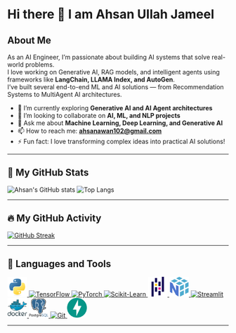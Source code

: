# Hi there 👋 I am Ahsan Ullah Jameel

## About Me
As an AI Engineer, I’m passionate about building AI systems that solve real-world problems.  
I love working on Generative AI, RAG models, and intelligent agents using frameworks like **LangChain, LLAMA Index, and AutoGen**.  
I’ve built several end-to-end ML and AI solutions — from Recommendation Systems to MultiAgent AI architectures.

- 🌱 I’m currently exploring **Generative AI and AI Agent architectures**
- 🤝 I’m looking to collaborate on **AI, ML, and NLP projects**
- 💬 Ask me about **Machine Learning, Deep Learning, and Generative AI**
- 📫 How to reach me: **ahsanawan102@gmail.com**
- ⚡ Fun fact: I love transforming complex ideas into practical AI solutions!

---

## 🧠 My GitHub Stats

![Ahsan's GitHub stats](https://github-readme-stats.vercel.app/api?username=Ahsaan101&show_icons=true&theme=radical)
![Top Langs](https://github-readme-stats.vercel.app/api/top-langs/?username=Ahsaan101&layout=compact&theme=radical)

---

## 🔥 My GitHub Activity

[![GitHub Streak](https://github-readme-streak-stats.herokuapp.com/?user=Ahsaan101&theme=radical)](https://git.io/streak-stats)

---


## 🧠 Languages and Tools

<p align="left">

<!-- Programming Languages -->
<a href="https://www.python.org/" target="_blank" rel="noreferrer"> 
  <img src="https://raw.githubusercontent.com/devicons/devicon/master/icons/python/python-original.svg" alt="Python" width="45" height="45"/> 
</a>
<a href="https://www.tensorflow.org/" target="_blank" rel="noreferrer"> 
  <img src="https://www.vectorlogo.zone/logos/tensorflow/tensorflow-icon.svg" alt="TensorFlow" width="45" height="45"/> 
</a>
<a href="https://pytorch.org/" target="_blank" rel="noreferrer"> 
  <img src="https://www.vectorlogo.zone/logos/pytorch/pytorch-icon.svg" alt="PyTorch" width="45" height="45"/> 
</a>
<a href="https://scikit-learn.org/" target="_blank" rel="noreferrer"> 
  <img src="https://upload.wikimedia.org/wikipedia/commons/0/05/Scikit_learn_logo_small.svg" alt="Scikit-Learn" width="45" height="45"/> 
</a>
<a href="https://pandas.pydata.org/" target="_blank" rel="noreferrer"> 
  <img src="https://raw.githubusercontent.com/devicons/devicon/master/icons/pandas/pandas-original.svg" alt="Pandas" width="45" height="45"/> 
</a>
<a href="https://numpy.org/" target="_blank" rel="noreferrer"> 
  <img src="https://raw.githubusercontent.com/devicons/devicon/master/icons/numpy/numpy-original.svg" alt="NumPy" width="45" height="45"/> 
</a>
<a href="https://streamlit.io/" target="_blank" rel="noreferrer"> 
  <img src="https://streamlit.io/images/brand/streamlit-mark-color.svg" alt="Streamlit" width="45" height="45"/> 
</a>
<a href="https://www.docker.com/" target="_blank" rel="noreferrer"> 
  <img src="https://raw.githubusercontent.com/devicons/devicon/master/icons/docker/docker-original-wordmark.svg" alt="Docker" width="45" height="45"/> 
</a>
<a href="https://www.postgresql.org/" target="_blank" rel="noreferrer"> 
  <img src="https://raw.githubusercontent.com/devicons/devicon/master/icons/postgresql/postgresql-original-wordmark.svg" alt="PostgreSQL" width="45" height="45"/> 
</a>
<a href="https://git-scm.com/" target="_blank" rel="noreferrer"> 
  <img src="https://www.vectorlogo.zone/logos/git-scm/git-scm-icon.svg" alt="Git" width="45" height="45"/> 
</a>
<a href="https://fastapi.tiangolo.com/" target="_blank" rel="noreferrer"> 
  <img src="https://raw.githubusercontent.com/devicons/devicon/master/icons/fastapi/fastapi-original.svg" alt="FastAPI" width="45" height="45"/> 
</a>


</p>

---
